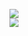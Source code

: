 [![](https://img.shields.io/badge/Made%20With-Github%20Spray-lightgrey.svg?style=for-the-badge&logo=github)](https://github.com/Annihil/github-spray#27665)  
[![](https://i.imgur.com/2DrTn0Z.gif)](https://github.com/Annihil/github-spray)